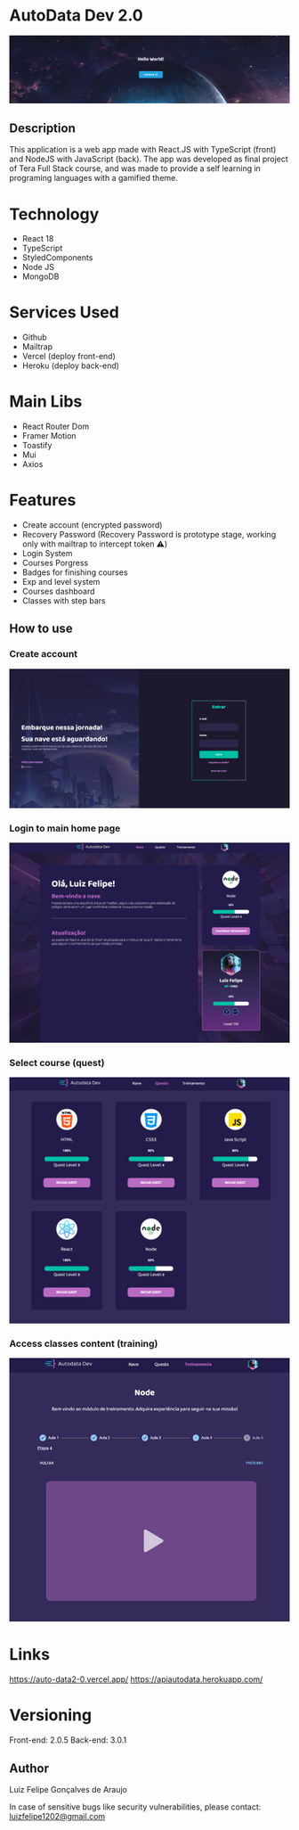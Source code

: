 # AutoData Dev 2.0

![logo of the project](https://github.com/lfaraujo1202/autoData2.0/blob/master/src/assets/readme/baner.png)


## Description

This application is a web app made with React.JS with TypeScript (front) and NodeJS with JavaScript (back). The app was developed as final project of Tera Full Stack course, and was made to provide a self learning in programing languages with a gamified theme.

# Technology
* React 18
* TypeScript
* StyledComponents
* Node JS
* MongoDB

# Services Used
* Github
* Mailtrap
* Vercel (deploy front-end)
* Heroku (deploy back-end)

# Main Libs
* React Router Dom
* Framer Motion
* Toastify
* Mui
* Axios

# Features
* Create account (encrypted password)
* Recovery Password (Recovery Password is prototype stage, working only with mailtrap to intercept token ⚠️)
* Login System
* Courses Porgress
* Badges for finishing courses
* Exp and level system
* Courses dashboard
* Classes with step bars


## How to use

### Create account
![Create Account](https://github.com/lfaraujo1202/autoData2.0/blob/master/src/assets/readme/login.png?raw=true)

### Login to main home page
![Home](https://github.com/lfaraujo1202/autoData2.0/blob/master/src/assets/readme/home.png?raw=true)

### Select course (quest)
![Classes selection](https://github.com/lfaraujo1202/autoData2.0/blob/master/src/assets/readme/quests.png?raw=true)

### Access classes content (training)
![Classes](https://github.com/lfaraujo1202/autoData2.0/blob/master/src/assets/readme/training.png?raw=true)

# Links
https://auto-data2-0.vercel.app/
https://apiautodata.herokuapp.com/

# Versioning
Front-end: 2.0.5
Back-end: 3.0.1

## Author
Luiz Felipe Gonçalves de Araujo

In case of sensitive bugs like security vulnerabilities, please contact: luizfelipe1202@gmail.com

